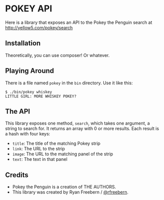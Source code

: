 # POKEY API

Here is a library that exposes an API to the Pokey the Penguin search at
http://yellow5.com/pokey/search

## Installation

Theoretically, you can use composer! Or whatever.

## Playing Around

There is a file named ```pokey``` in the ```bin``` directory. Use it like this:

    $ ./bin/pokey whiskey
    LITTLE GIRL: MORE WHISKEY POKEY?

## The API

This library exposes one method, ```search```, which takes one argument, a
string to search for. It returns an array with 0 or more results. Each result
is a hash with four keys:

* ```title```: The title of the matching Pokey strip
* ```link```: The URL to the strip
* ```image```: The URL to the matching panel of the strip
* ```text```: The text in that panel

## Credits

* Pokey the Penguin is a creation of THE AUTHORS.
* This library was created by Ryan Freebern / [@rfreebern](http://twitter.com/rfreebern).
